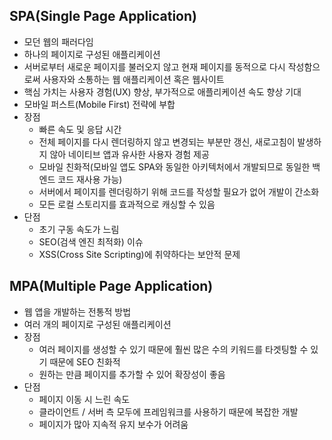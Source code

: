 ## SPA(Single Page Application)

- 모던 웹의 패러다임
- 하나의 페이지로 구성된 애플리케이션
- 서버로부터 새로운 페이지를 불러오지 않고 현재 페이지를 동적으로 다시 작성함으로써 사용자와 소통하는 웹 애플리케이션 혹은 웹사이트
- 핵심 가치는 사용자 경험(UX) 향상, 부가적으로 애플리케이션 속도 향상 기대
- 모바일 퍼스트(Mobile First) 전략에 부합
- 장점
    - 빠른 속도 및 응답 시간
    - 전체 페이지를 다시 렌더링하지 않고 변경되는 부분만 갱신, 새로고침이 발생하지 않아 네이티브 앱과 유사한 사용자 경험 제공
    - 모바일 친화적(모바일 앱도 SPA와 동일한 아키텍처에서 개발되므로 동일한 백엔드 코드 재사용 가능)
    - 서버에서 페이지를 렌더링하기 위해 코드를 작성할 필요가 없어 개발이 간소화
    - 모든 로컬 스토리지를 효과적으로 캐싱할 수 있음
- 단점
    - 초기 구동 속도가 느림
    - SEO(검색 엔진 최적화) 이슈
    - XSS(Cross Site Scripting)에 취약하다는 보안적 문제

## MPA(Multiple Page Application)

- 웹 앱을 개발하는 전통적 방법
- 여러 개의 페이지로 구성된 애플리케이션
- 장점
    - 여러 페이지를 생성할 수 있기 때문에 훨씬 많은 수의 키워드를 타겟팅할 수 있기 때문에 SEO 친화적
    - 원하는 만큼 페이지를 추가할 수 있어 확장성이 좋음
- 단점
    - 페이지 이동 시 느린 속도
    - 클라이언트 / 서버 측 모두에 프레임워크를 사용하기 때문에 복잡한 개발
    - 페이지가 많아 지속적 유지 보수가 어려움